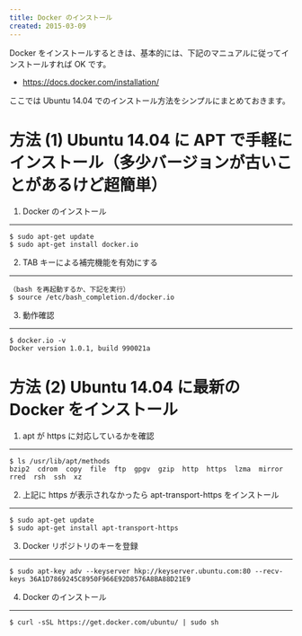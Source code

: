 ```yaml
---
title: Docker のインストール
created: 2015-03-09
---
```


Docker をインストールするときは、基本的には、下記のマニュアルに従ってインストールすれば OK です。

- https://docs.docker.com/installation/

ここでは Ubuntu 14.04 でのインストール方法をシンプルにまとめておきます。

方法 (1) Ubuntu 14.04 に APT で手軽にインストール（多少バージョンが古いことがあるけど超簡単）
====

1. Docker のインストール
---

```
$ sudo apt-get update
$ sudo apt-get install docker.io
```

2. TAB キーによる補完機能を有効にする
---

```
（bash を再起動するか、下記を実行）
$ source /etc/bash_completion.d/docker.io
```

3. 動作確認
---

```
$ docker.io -v
Docker version 1.0.1, build 990021a
```

方法 (2) Ubuntu 14.04 に最新の Docker をインストール
====

1. apt が https に対応しているかを確認
---

```
$ ls /usr/lib/apt/methods
bzip2  cdrom  copy  file  ftp  gpgv  gzip  http  https  lzma  mirror  rred  rsh  ssh  xz
```

2. 上記に https が表示されなかったら apt-transport-https をインストール
---

```
$ sudo apt-get update
$ sudo apt-get install apt-transport-https
```

3. Docker リポジトリのキーを登録
---

```
$ sudo apt-key adv --keyserver hkp://keyserver.ubuntu.com:80 --recv-keys 36A1D7869245C8950F966E92D8576A8BA88D21E9
```

4. Docker のインストール
---

```
$ curl -sSL https://get.docker.com/ubuntu/ | sudo sh
```


